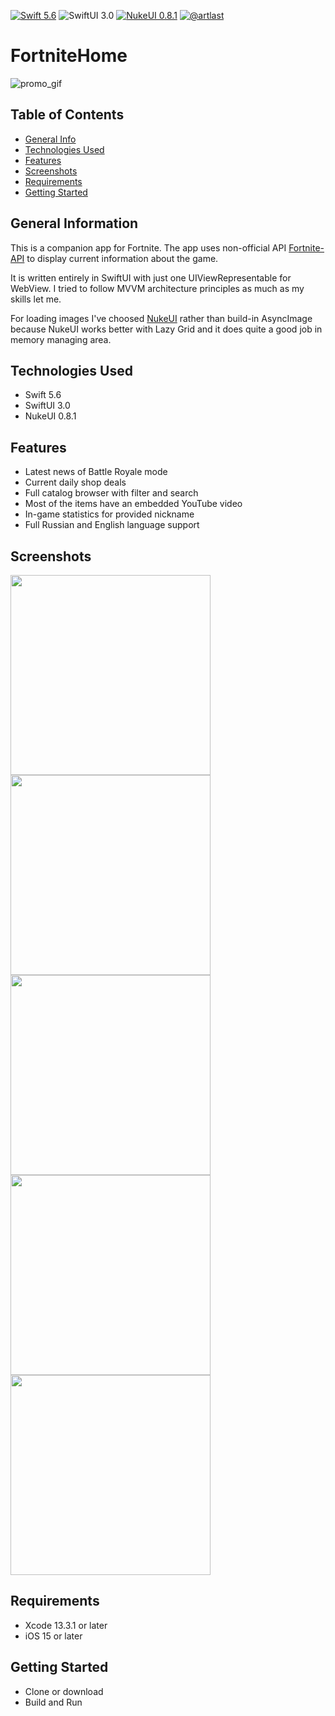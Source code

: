 [![Swift 5.6](https://img.shields.io/badge/Swift-5.6-red)](https://swift.org/download/)
![SwiftUI 3.0](https://img.shields.io/badge/SwiftUI-3.0-red)
[![NukeUI 0.8.1](https://img.shields.io/badge/NukeUI-0.8.1-yellow)](https://github.com/kean/NukeUI)
[![@artlast](https://img.shields.io/badge/telegram-%40artlast-blue)](https://t.me/artlast)

# FortniteHome
![promo_gif](https://user-images.githubusercontent.com/62947475/167585107-71bba5b1-b6a9-4b92-bf77-e3bb51f4d655.gif)

## Table of Contents
* [General Info](#general-information)
* [Technologies Used](#technologies-used)
* [Features](#features)
* [Screenshots](#screenshots)
* [Requirements](#requirements)
* [Getting Started](#getting-started)

## General Information
This is a companion app for Fortnite. The app uses non-official API [Fortnite-API](https://dash.fortnite-api.com/) to display current information about the game.

It is written entirely in SwiftUI with just one UIViewRepresentable for WebView. I tried to follow MVVM architecture principles as much as my skills let me.

For loading images I've choosed [NukeUI](https://github.com/kean/NukeUI) rather than build-in AsyncImage because NukeUI works better with Lazy Grid and it does quite a good job in memory managing area.

## Technologies Used
* Swift 5.6
* SwiftUI 3.0
* NukeUI 0.8.1

## Features
* Latest news of Battle Royale mode
* Current daily shop deals
* Full catalog browser with filter and search
* Most of the items have an embedded YouTube video
* In-game statistics for provided nickname
* Full Russian and English language support

## Screenshots
<img src="https://user-images.githubusercontent.com/62947475/167585474-21ca2bae-4f7c-42af-81ff-7240c8a1230e.png" height="320"> <img src="https://user-images.githubusercontent.com/62947475/168474914-661ee4f9-a402-4960-b3c4-2fe0e7f1ef80.png" height="320"> <img src="https://user-images.githubusercontent.com/62947475/167585530-64fe3068-cacf-40f3-a3e1-d2fd7a682737.png" height="320"> <img src="https://user-images.githubusercontent.com/62947475/167585535-dd708215-d561-4373-81b4-91f66587ee33.png" height="320"> <img src="https://user-images.githubusercontent.com/62947475/167585539-64935121-493e-4999-ac7e-e3b210049fd4.png" height="320">

## Requirements
* Xcode 13.3.1 or later
* iOS 15 or later

## Getting Started
* Clone or download
* Build and Run
